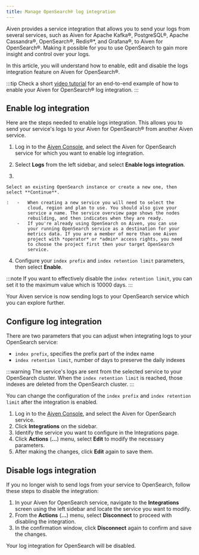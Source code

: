 ```yaml
---
title: Manage OpenSearch® log integration
---
```


Aiven provides a service integration that allows you to send your logs
from several services, such as Aiven for Apache Kafka®, PostgreSQL®,
Apache Cassandra®, OpenSearch®, Redis®\*, and Grafana®, to
Aiven for OpenSearch®. Making it possible for you to use OpenSearch to
gain more insight and control over your logs.

In this article, you will understand how to enable, edit and disable the
logs integration feature on Aiven for OpenSearch®.

:::tip
Check a short [video
tutorial](https://www.youtube.com/watch?v=f4y9nPadO-M) for an end-to-end
example of how to enable your Aiven for OpenSearch® log integration.
:::

## Enable log integration

Here are the steps needed to enable logs integration. This allows you to
send your service's logs to your Aiven for OpenSearch® from another
Aiven service.

1.  Log in to the [Aiven Console](https://console.aiven.io/), and select
    the Aiven for OpenSearch service for which you want to enable log
    integration.

2.  Select **Logs** from the left sidebar, and select **Enable logs
    integration**.

3.

    Select an existing OpenSearch instance or create a new one, then select **Continue**.

    :   -   When creating a new service you will need to select the
            cloud, region and plan to use. You should also give your
            service a name. The service overview page shows the nodes
            rebuilding, and then indicates when they are ready.
        -   If you're already using OpenSearch on Aiven, you can use
            your running OpenSearch service as a destination for your
            metrics data. If you are a member of more than one Aiven
            project with *operator* or *admin* access rights, you need
            to choose the project first then your target OpenSearch
            service.

4.  Configure your `index prefix` and `index retention limit`
    parameters, then select **Enable**.

:::note
If you want to effectively disable the `index retention limit`, you can
set it to the maximum value which is 10000 days.
:::

Your Aiven service is now sending logs to your OpenSearch service which
you can explore further.

## Configure log integration

There are two parameters that you can adjust when integrating logs to
your OpenSearch service:

-   `index prefix`, specifies the prefix part of the index name
-   `index retention limit`, number of days to preserve the daily
    indexes

:::warning
The service's logs are sent from the selected service to your
OpenSearch cluster. When the `index retention limit` is reached, those
indexes are deleted from the OpenSearch cluster.
:::

You can change the configuration of the `index prefix` and
`index retention limit` after the integration is enabled.

1.  Log in to the [Aiven Console](https://console.aiven.io/), and select
    the Aiven for OpenSearch service.
2.  Click **Integrations** on the sidebar.
3.  Identify the service you want to configure in the Integrations page.
4.  Click **Actions** (**\...**) menu, select **Edit** to modify the
    necessary parameters.
5.  After making the changes, click **Edit** again to save them.

## Disable logs integration

If you no longer wish to send logs from your service to OpenSearch,
follow these steps to disable the integration:

1.  In your Aiven for OpenSearch service, navigate to the
    **Integrations** screen using the left sidebar and locate the
    service you want to modify.
2.  From the **Actions** (**\...**) menu, select **Disconnect** to
    proceed with disabling the integration.
3.  In the confirmation window, click **Disconnect** again to confirm
    and save the changes.

Your log integration for OpenSearch will be disabled.
